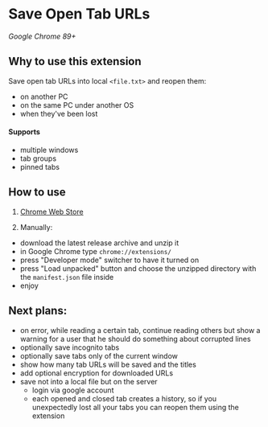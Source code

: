 # Save Open Tab URLs
*Google Chrome 89+*

## Why to use this extension
Save open tab URLs into local `<file.txt>` and reopen them:
- on another PC
- on the same PC under another OS
- when they've been lost

#### Supports
- multiple windows
- tab groups
- pinned tabs

## How to use
1. [Chrome Web Store](https://chrome.google.com/webstore/detail/save-open-tab-urls/kmlgdbibjclcfcagnfmkhfkbbaabakee)

2. Manually:
- download the latest release archive and unzip it
- in Google Chrome type `chrome://extensions/`
- press "Developer mode" switcher to have it turned on
- press "Load unpacked" button and choose the unzipped directory with the `manifest.json` file inside
- enjoy

## Next plans:
- on error, while reading a certain tab, continue reading others but show a warning for a user that he should do something about corrupted lines
- optionally save incognito tabs
- optionally save tabs only of the current window
- show how many tab URLs will be saved and the titles
- add optional encryption for downloaded URLs
- save not into a local file but on the server
    - login via google account
    - each opened and closed tab creates a history, so if you unexpectedly lost all your tabs you can reopen them using the extension
